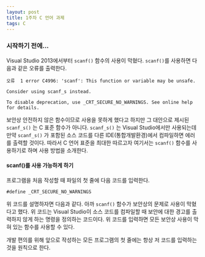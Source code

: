 ```yaml
---
layout: post
title: 1주차 C 언어 과제
tags: C
---
```


### 시작하기 전에...

Visual Studio 2013에서부터 ```scanf()``` 함수의 사용이 막혔다. ```scanf()```를 사용하면 다음과 같은 오류를 출력한다.

	오류	1 error C4996: 'scanf': This function or variable may be unsafe.

	Consider using scanf_s instead.

	To disable deprecation, use _CRT_SECURE_NO_WARNINGS. See online help for details.

보안상 안전하지 않은 함수이므로 사용을 못하게 했다고 하지만 그 대안으로 제시된 ```scanf_s()``` 는 C 표준 함수가 아니다. ```scanf_s()``` 는 Visual Studio에서만 사용되는데 만약 ```scanf_s()``` 가 포함된 소스 코드를 다른 IDE(통합개발환경)에서 컴파일하면 에러를 출력할 것이다. 따라서 C 언어 표준을 최대한 따르고자 여기서는 ```scanf()``` 함수를 사용하기로 하며 사용 방법을 소개한다.

#### scanf()를 사용 가능하게 하기

프로그램을 처음 작성할 때 파일의 첫 줄에 다음 코드를 입력한다.

```
#define _CRT_SECURE_NO_WARNINGS
```

위 코드를 설명하자면 다음과 같다. 아까 ```scanf()``` 함수가 보안상의 문제로 사용이 막혔다고 했다. 위 코드는 Visual Studio이 소스 코드를 컴파일할 때 보안에 대한 경고를 출력하지 않게 하는 명령을 정의하는 코드이다. 위 코드를 입력하면 모든 보안상 사용이 막혀 있는 함수를 사용할 수 있다.

개발 편의를 위해 앞으로 작성하는 모든 프로그램의 첫 줄에는 항상 저 코드를 입력하는 것을 원칙으로 한다.